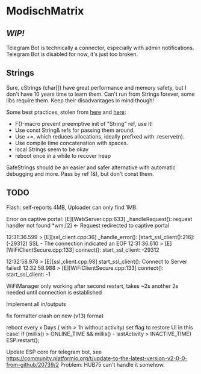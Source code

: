 # ModischMatrix

***WIP!***
-----------



Telegram Bot is technically a connector, especially with admin notifications. 
Telegram Bot is disabled for now, it's just too broken. 

## Strings
Sure, cStrings (char[]) have great performance and memory safety, but I don't have 10 years time to learn them. 
Can't run from Strings forever, some libs require them. Keep their disadvantages in mind though!

Some best practices, stolen from [here](https://cpp4arduino.com/2018/11/21/eight-tips-to-use-the-string-class-efficiently.html) and [here](https://www.forward.com.au/pfod/ArduinoProgramming/ArduinoStrings/index.html):
- F()-macro prevent preemptive init of "String" ref, use it!
- Use const String& refs for passing them around. 
- Use +=, which reduces allocations, ideally prefixed with .reserve(n). 
- Use compile time concatenation with spaces. 
- local Strings seem to be okay
- reboot once in a while to recover heap


SafeStrings should be an easier and safer alternative with automatic debugging and more. Pass by ref (&), but don't const them. 


## TODO
Flash: self-reports 4MB, Uploader can only find 1MB. 

Error on captive portal: 
[E][WebServer.cpp:633] _handleRequest(): request handler not found
*wm:[2] <- Request redirected to captive portal

12:31:36.599 > [E][ssl_client.cpp:36] _handle_error(): [start_ssl_client():216]: (-29312) SSL - The connection indicated an EOF
12:31:36.610 > [E][WiFiClientSecure.cpp:133] connect(): start_ssl_client: -29312

12:32:58.978 > [E][ssl_client.cpp:98] start_ssl_client(): Connect to Server failed!
12:32:58.988 > [E][WiFiClientSecure.cpp:133] connect(): start_ssl_client: -1

WiFiManager only working after second restart, takes ~2s
another 2s needed until connection is established

Implement all in/outputs

fix formatter crash on new (v13) format

reboot every x Days ( with > 1h without activity)
set flag to restore UI in this case!
if (millis() > ONLINE_TIME && millis() - lastActivity > INACTIVE_TIME) ESP.restart();

Update ESP core for telegram bot, see https://community.platformio.org/t/update-to-the-latest-version-v2-0-0-from-github/20739/2
Problem: HUB75 can't handle it somehow. 
